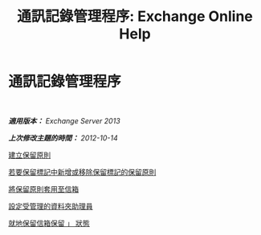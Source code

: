 ﻿---
title: '通訊記錄管理程序: Exchange Online Help'
TOCTitle: 通訊記錄管理程序
ms:assetid: bc2ff408-4a2b-4202-9515-e3e922a6320d
ms:mtpsurl: https://technet.microsoft.com/zh-tw/library/JJ150558(v=EXCHG.150)
ms:contentKeyID: 50474066
ms.date: 05/23/2018
mtps_version: v=EXCHG.150
ms.translationtype: MT
---

# 通訊記錄管理程序

 

_**適用版本：** Exchange Server 2013_

_**上次修改主題的時間：** 2012-10-14_

[建立保留原則](create-a-retention-policy-exchange-2013-help.md)

[若要保留標記中新增或移除保留標記的保留原則](add-retention-tags-to-or-remove-retention-tags-from-a-retention-policy-exchange-2013-help.md)

[將保留原則套用至信箱](apply-a-retention-policy-to-mailboxes-exchange-2013-help.md)

[設定受管理的資料夾助理員](configure-the-managed-folder-assistant-exchange-2013-help.md)

[就地保留信箱保留 」 狀態](place-a-mailbox-on-retention-hold-exchange-2013-help.md)

